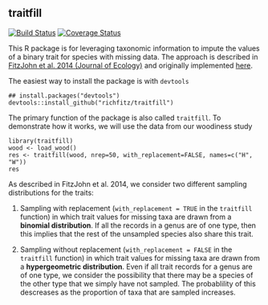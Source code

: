 ## traitfill


[![Build Status](https://travis-ci.org/richfitz/traitfill.png?branch=master)](https://travis-ci.org/richfitz/traitfill)
[![Coverage Status](https://coveralls.io/repos/richfitz/traitfill/badge.svg?branch=master)](https://coveralls.io/r/richfitz/traitfill?branch=master)

This R package is for leveraging taxonomic information to impute the values of a binary trait for species with missing data. The approach is described in [FitzJohn et al. 2014 (Journal of Ecology)](http://onlinelibrary.wiley.com/doi/10.1111/1365-2745.12260/full) and originally implemented [here](https://github.com/richfitz/wood).

The easiest way to install the package is with `devtools`
``` 
## install.packages("devtools")
devtools::install_github("richfitz/traitfill")
```

The primary function of the package is also called `traitfill`. To demonstrate how it works, we will use the data from our woodiness study
```
library(traitfill)
wood <- load_wood()
res <- traitfill(wood, nrep=50, with_replacement=FALSE, names=c("H", "W"))
res
```

As described in FitzJohn et al. 2014, we consider two different sampling distributions for the traits:

1. Sampling with replacement (`with_replacement = TRUE` in the `traitfill` function) in which trait values for missing taxa are drawn from a **binomial distribution**. If all the records in a genus are of one type, then this implies that the rest of the unsampled species also share this trait.

2. Sampling without replacement (`with_replacement = FALSE` in the `traitfill` function) in which trait values for missing taxa are drawn from a **hypergeometric distribution**. Even if all trait records for a genus are of one type, we consider the possibility that there may be a species of the other type that we simply have not sampled. The probablility of this descreases as the proportion of taxa that are sampled increases.

